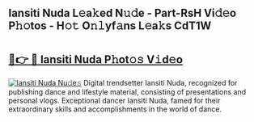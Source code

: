 ## Iansiti Nuda L𝚎a𝚔ed N𝚞𝚍e - Part-RsH Vi𝚍𝚎o P𝚑𝚘tos - H𝚘𝚝 O𝚗𝚕yf𝚊ns L𝚎a𝚔s CdT1W

# <h2><a href="http://kfeps4.oniu.top/?m=Iansiti+Nuda">🔗👉 🔴 Iansiti Nuda P𝚑ot𝚘𝚜 V𝚒d𝚎o</a></h2>

[![Iansiti Nuda Nu𝚍e𝚜](https://i.imgur.com/0qMVB7G.gif)](http://kfeps4.oniu.top/?m=Iansiti+Nuda)
Digital trendsetter Iansiti Nuda, recognized for publishing dance and lifestyle material, consisting of presentations and personal vlogs. Exceptional dancer Iansiti Nuda, famed for their extraordinary skills and accomplishments in the world of dance.  
